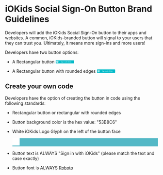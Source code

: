 # iOKids Social Sign-On Button Brand Guidelines

Developers will add the iOKids Social Sign-On button to their apps and websites. A common, iOKids-branded button will 
signal to your users that they can trust you. Ultimately, it means more sign-ins and more users!

Developers have two button options:
* A Rectangular button
    <img alt="iOKids Rectangular Social Sign-On Button" src="iOKids%20SSO%20-%20Rectangle.png" style="width:60px">
    
* A Rectangular button with rounded edges
    <img alt="iOKids Rounded Rectangular Social Sign-On Button" src="iOKids%20SSO%20-%20Rounded%20Rectangle.png" style="width:60px">
    
## Create your own code

Developers have the option of creating the button in code using the following standards:
* Rectangular button or rectangular with rounded edges
* Button background color is the hex value: "53B8C6"
* White iOKids Logo Glyph on the left of the button face

    <div style="background:#53B8C6" style="width:24px; height:24px;"><img src="iOKids%20White%20Glyph.png" alt="iOKids White Glyph" style="height:24px"></div>
* Button text is ALWAYS "Sign in with iOKids" (please match the text and case exactly)
* Button font is ALWAYS [Roboto](https://fonts.google.com/specimen/Roboto)

